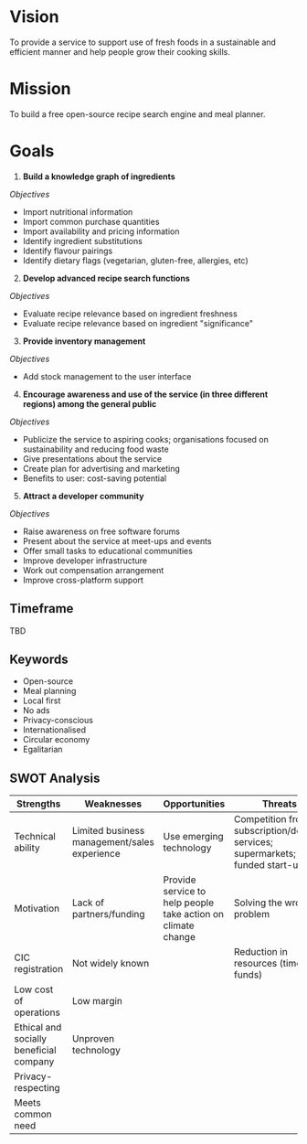 # Vision
To provide a service to support use of fresh foods in a sustainable and efficient manner and help people grow their cooking skills.

# Mission
To build a free open-source recipe search engine and meal planner.

# Goals

1. **Build a knowledge graph of ingredients**

 *Objectives*
 - Import nutritional information
 - Import common purchase quantities
 - Import availability and pricing information
 - Identify ingredient substitutions
 - Identify flavour pairings
 - Identify dietary flags (vegetarian, gluten-free, allergies, etc)
 
2. **Develop advanced recipe search functions**

 *Objectives*
- Evaluate recipe relevance based on ingredient freshness
- Evaluate recipe relevance based on ingredient "significance"

3. **Provide inventory management**

 *Objectives*
- Add stock management to the user interface

4. **Encourage awareness and use of the service (in three different regions) among the general public**

 *Objectives*
- Publicize the service to aspiring cooks; organisations focused on sustainability and reducing food waste
- Give presentations about the service
- Create plan for advertising and marketing
 - Benefits to user: cost-saving potential
 
5. **Attract a developer community**

 *Objectives*
- Raise awareness on free software forums
- Present about the service at meet-ups and events
- Offer small tasks to educational communities
- Improve developer infrastructure
- Work out compensation arrangement
- Improve cross-platform support

## Timeframe
TBD

## Keywords
- Open-source
- Meal planning
- Local first
- No ads
- Privacy-conscious
- Internationalised
- Circular economy
- Egalitarian

## SWOT Analysis

Strengths | Weaknesses | Opportunities | Threats
----------|------------|---------------|--------
Technical ability | Limited business management/sales experience | Use emerging technology | Competition from subscription/delivery services; supermarkets; well-funded start-ups
Motivation | Lack of partners/funding | Provide service to help people take action on climate change | Solving the wrong problem
CIC registration | Not widely known | | Reduction in resources (time, funds)
Low cost of operations | Low margin | |
Ethical and socially beneficial company | Unproven technology | |
Privacy-respecting | | | 
Meets common need | | |

